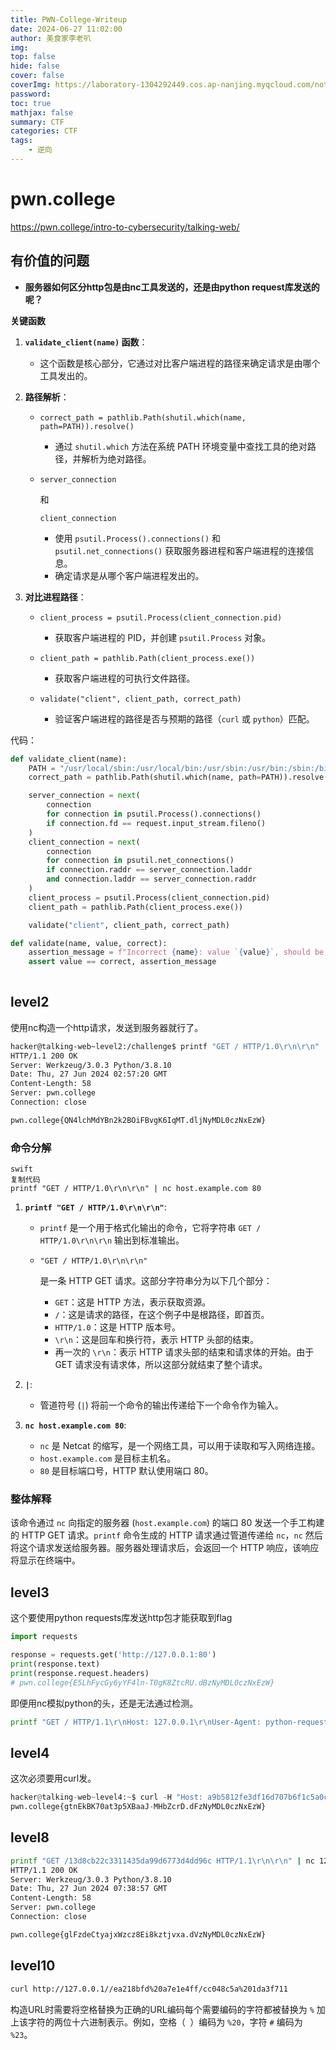 ```yaml
---
title: PWN-College-Writeup
date: 2024-06-27 11:02:00
author: 美食家李老叭
img: 
top: false
hide: false
cover: false
coverImg: https://laboratory-1304292449.cos.ap-nanjing.myqcloud.com/note/20240606170337.png
password: 
toc: true
mathjax: false
summary: CTF 
categories: CTF
tags:
    - 逆向
---
```

# pwn.college

https://pwn.college/intro-to-cybersecurity/talking-web/

## 有价值的问题

- **服务器如何区分http包是由nc工具发送的，还是由python request库发送的呢？**

**关键函数**

1. **`validate_client(name)` 函数**：

   - 这个函数是核心部分，它通过对比客户端进程的路径来确定请求是由哪个工具发出的。

2. **路径解析**：

   - ```
     correct_path = pathlib.Path(shutil.which(name, path=PATH)).resolve()
     ```

     - 通过 `shutil.which` 方法在系统 PATH 环境变量中查找工具的绝对路径，并解析为绝对路径。

   - ```
     server_connection
     ```

      和 

     ```
     client_connection
     ```

     - 使用 `psutil.Process().connections()` 和 `psutil.net_connections()` 获取服务器进程和客户端进程的连接信息。
     - 确定请求是从哪个客户端进程发出的。

3. **对比进程路径**：

   - ```
     client_process = psutil.Process(client_connection.pid)
     ```

     - 获取客户端进程的 PID，并创建 `psutil.Process` 对象。

   - ```
     client_path = pathlib.Path(client_process.exe())
     ```

     - 获取客户端进程的可执行文件路径。

   - ```
     validate("client", client_path, correct_path)
     ```

     - 验证客户端进程的路径是否与预期的路径（`curl` 或 `python`）匹配。

代码：

```python
def validate_client(name):
    PATH = "/usr/local/sbin:/usr/local/bin:/usr/sbin:/usr/bin:/sbin:/bin"
    correct_path = pathlib.Path(shutil.which(name, path=PATH)).resolve()

    server_connection = next(
        connection
        for connection in psutil.Process().connections()
        if connection.fd == request.input_stream.fileno()
    )
    client_connection = next(
        connection
        for connection in psutil.net_connections()
        if connection.raddr == server_connection.laddr
        and connection.laddr == server_connection.raddr
    )
    client_process = psutil.Process(client_connection.pid)
    client_path = pathlib.Path(client_process.exe())

    validate("client", client_path, correct_path)

def validate(name, value, correct):
    assertion_message = f"Incorrect {name}: value `{value}`, should be `{correct}`\n"
    assert value == correct, assertion_message
    
```





## level2

使用nc构造一个http请求，发送到服务器就行了。

```bash
hacker@talking-web~level2:/challenge$ printf "GET / HTTP/1.0\r\n\r\n" | nc 127.0.0.1 80
HTTP/1.1 200 OK
Server: Werkzeug/3.0.3 Python/3.8.10
Date: Thu, 27 Jun 2024 02:57:20 GMT
Content-Length: 58
Server: pwn.college
Connection: close

pwn.college{QN4lchMdYBn2k2BOiFBvgK6IqMT.dljNyMDL0czNxEzW}
```

### 命令分解

```
swift
复制代码
printf "GET / HTTP/1.0\r\n\r\n" | nc host.example.com 80
```

1. **`printf "GET / HTTP/1.0\r\n\r\n"`**:

   - `printf` 是一个用于格式化输出的命令，它将字符串 `GET / HTTP/1.0\r\n\r\n` 输出到标准输出。

   - ```
     "GET / HTTP/1.0\r\n\r\n"
     ```

      是一条 HTTP GET 请求。这部分字符串分为以下几个部分：

     - `GET`：这是 HTTP 方法，表示获取资源。
     - `/`：这是请求的路径，在这个例子中是根路径，即首页。
     - `HTTP/1.0`：这是 HTTP 版本号。
     - `\r\n`：这是回车和换行符，表示 HTTP 头部的结束。
     - 再一次的 `\r\n`：表示 HTTP 请求头部的结束和请求体的开始。由于 GET 请求没有请求体，所以这部分就结束了整个请求。

2. **`|`**:

   - 管道符号 (`|`) 将前一个命令的输出传递给下一个命令作为输入。

3. **`nc host.example.com 80`**:

   - `nc` 是 Netcat 的缩写，是一个网络工具，可以用于读取和写入网络连接。
   - `host.example.com` 是目标主机名。
   - `80` 是目标端口号，HTTP 默认使用端口 80。

### 整体解释

该命令通过 `nc` 向指定的服务器 (`host.example.com`) 的端口 80 发送一个手工构建的 HTTP GET 请求。`printf` 命令生成的 HTTP 请求通过管道传递给 `nc`，`nc` 然后将这个请求发送给服务器。服务器处理请求后，会返回一个 HTTP 响应，该响应将显示在终端中。

## level3

这个要使用python requests库发送http包才能获取到flag

```python
import requests

response = requests.get('http://127.0.0.1:80')
print(response.text)
print(response.request.headers)
# pwn.college{E5LhFycGy6yYF4ln-T0gK8ZtcRU.dBzNyMDL0czNxEzW}
```

即便用nc模拟python的头，还是无法通过检测。

```bash
printf "GET / HTTP/1.1\r\nHost: 127.0.0.1\r\nUser-Agent: python-requests/2.25.1\r\nAccept-Encoding: gzip, deflate\r\nAccept: */*\r\nConnection: keep-alive\r\n\r\n" | nc 127.0.0.1 80
```

## level4

这次必须要用curl发。

```python
hacker@talking-web~level4:~$ curl -H "Host: a9b5812fe3df16d707b6f1c5a0c165be" http://127.0.0.1:80
pwn.college{gtnEkBK70at3p5XBaaJ-MHbZcrD.dFzNyMDL0czNxEzW}
```

## level8 

```bash
printf "GET /13d8cb22c3311435da99d6773d4dd96c HTTP/1.1\r\n\r\n" | nc 127.0.0.1 80
HTTP/1.1 200 OK
Server: Werkzeug/3.0.3 Python/3.8.10
Date: Thu, 27 Jun 2024 07:38:57 GMT
Content-Length: 58
Server: pwn.college
Connection: close

pwn.college{glFzdeCtyajxWzcz8Ei8kztjvxa.dVzNyMDL0czNxEzW}
```

## level10

```bash
curl http://127.0.0.1//ea218bfd%20a7e1e4ff/cc048c5a%201da3f711
```

构造URL时需要将空格替换为正确的URL编码每个需要编码的字符都被替换为 `%` 加上该字符的两位十六进制表示。例如，空格（` `）编码为 `%20`，字符 `#` 编码为 `%23`。



